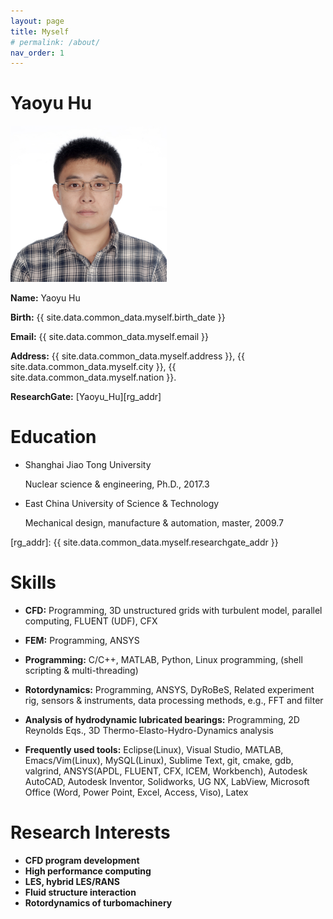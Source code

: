 ```yaml
---
layout: page
title: Myself
# permalink: /about/
nav_order: 1
---
```


# Yaoyu Hu #

<img src="Resources/Me01.JPG" alt="My portrait image." style="width:250px">

**Name:** Yaoyu Hu

**Birth:** {{ site.data.common_data.myself.birth_date }}

**Email:** {{ site.data.common_data.myself.email }}

**Address:** {{ site.data.common_data.myself.address }}, {{ site.data.common_data.myself.city }}, {{ site.data.common_data.myself.nation }}.

**ResearchGate:** [Yaoyu_Hu][rg_addr]

# Education #

*   Shanghai Jiao Tong University

	Nuclear science & engineering, Ph.D., 2017.3

*	East China University of Science & Technology

	Mechanical design, manufacture & automation, master, 2009.7

[rg_addr]: {{ site.data.common_data.myself.researchgate_addr }}

# Skills #

* **CFD:** Programming, 3D unstructured grids with turbulent model, parallel computing, FLUENT (UDF), CFX

* **FEM:** Programming, ANSYS

* **Programming:** C/C++, MATLAB, Python, Linux programming, (shell scripting & multi-threading)

* **Rotordynamics:** Programming, ANSYS, DyRoBeS, Related experiment rig, sensors & instruments, data processing methods, e.g., FFT and filter

* **Analysis of hydrodynamic lubricated bearings:** Programming, 2D Reynolds Eqs., 3D Thermo-Elasto-Hydro-Dynamics analysis

* **Frequently used tools:** Eclipse(Linux), Visual Studio, MATLAB, Emacs/Vim(Linux), MySQL(Linux), Sublime Text, git, cmake, gdb, valgrind, ANSYS(APDL, FLUENT, CFX, ICEM, Workbench), Autodesk AutoCAD, Autodesk Inventor, Solidworks, UG NX, LabView, Microsoft Office (Word, Power Point, Excel, Access, Viso), Latex

# Research Interests #

* **CFD program development**
* **High performance computing**
* **LES, hybrid LES/RANS**
* **Fluid structure interaction**
* **Rotordynamics of turbomachinery**
